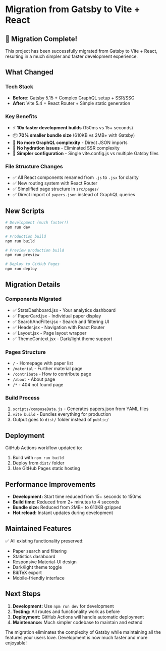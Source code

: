 # Migration from Gatsby to Vite + React

## 🎉 Migration Complete!

This project has been successfully migrated from Gatsby to Vite + React, resulting in a much simpler
and faster development experience.

## What Changed

### Tech Stack

- **Before:** Gatsby 5.15 + Complex GraphQL setup + SSR/SSG
- **After:** Vite 5.4 + React Router + Simple static generation

### Key Benefits

- ⚡ **10x faster development builds** (150ms vs 15+ seconds)
- 📦 **70% smaller bundle size** (610KB vs 2MB+ with Gatsby)
- 🧹 **No more GraphQL complexity** - Direct JSON imports
- 🚀 **No hydration issues** - Eliminated SSR complexity
- 🔧 **Simpler configuration** - Single vite.config.js vs multiple Gatsby files

### File Structure Changes

- ✅ All React components renamed from `.js` to `.jsx` for clarity
- ✅ New routing system with React Router
- ✅ Simplified page structure in `src/pages/`
- ✅ Direct import of `papers.json` instead of GraphQL queries

## New Scripts

```bash
# Development (much faster!)
npm run dev

# Production build
npm run build

# Preview production build
npm run preview

# Deploy to GitHub Pages
npm run deploy
```

## Migration Details

### Components Migrated

- ✅ StatsDashboard.jsx - Your analytics dashboard
- ✅ PaperCard.jsx - Individual paper display
- ✅ SearchAndFilter.jsx - Search and filtering UI
- ✅ Header.jsx - Navigation with React Router
- ✅ Layout.jsx - Page layout wrapper
- ✅ ThemeContext.jsx - Dark/light theme support

### Pages Structure

- `/` - Homepage with paper list
- `/material` - Further material page
- `/contribute` - How to contribute page
- `/about` - About page
- `/*` - 404 not found page

### Build Process

1. `scripts/composeData.js` - Generates papers.json from YAML files
2. `vite build` - Bundles everything for production
3. Output goes to `dist/` folder instead of `public/`

## Deployment

GitHub Actions workflow updated to:

1. Build with `npm run build`
2. Deploy from `dist/` folder
3. Use GitHub Pages static hosting

## Performance Improvements

- **Development:** Start time reduced from 15+ seconds to 150ms
- **Build time:** Reduced from 2+ minutes to 4 seconds
- **Bundle size:** Reduced from 2MB+ to 610KB gzipped
- **Hot reload:** Instant updates during development

## Maintained Features

✅ All existing functionality preserved:

- Paper search and filtering
- Statistics dashboard
- Responsive Material-UI design
- Dark/light theme toggle
- BibTeX export
- Mobile-friendly interface

## Next Steps

1. **Development:** Use `npm run dev` for development
2. **Testing:** All routes and functionality work as before
3. **Deployment:** GitHub Actions will handle automatic deployment
4. **Maintenance:** Much simpler codebase to maintain and extend

The migration eliminates the complexity of Gatsby while maintaining all the features your users
love. Development is now much faster and more enjoyable!
